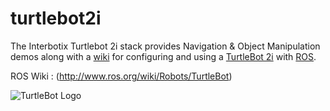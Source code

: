 turtlebot2i
=========

The Interbotix Turtlebot 2i stack provides Navigation &amp; Object Manipulation demos along with a [wiki](https://github.com/Interbotix/turtlebot2i/wiki) for configuring and using a [TurtleBot 2i](https://www.interbotix.com/interbotix-turtlebot-2i-mobile-ros-platform.aspx) with [ROS](http://www.ros.org).

ROS Wiki : (http://www.ros.org/wiki/Robots/TurtleBot)

![TurtleBot Logo](http://www.turtlebot.com/assets/images/turtlebot_logo.png)

